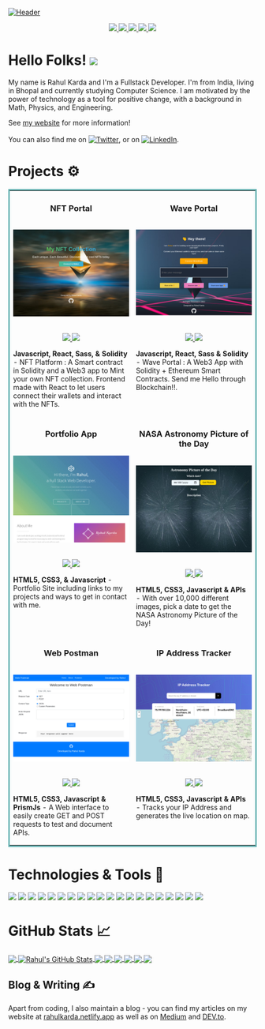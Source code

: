 [![Header](https://github.com/rahulkarda/rahulkarda/blob/main/header.png?raw=true "Header")](https://rahulkarda.netlify.app)

<p align="center">
  <a href="https://rahulkarda.netlify.app" target="_blank">
    <img src="https://img.shields.io/static/v1?label=|&message=WEBSITE&color=ff&style=plastic&logo=realm&logo-color=white"/>
  </a>
  <a href="https://www.linkedin.com/in/rahulkarda2002/" target="_blank">
    <img src="https://img.shields.io/static/v1?label=|&message=LINKED-IN&color=cdf998&style=plastic&logo=linkedin&logo-color=white"/>
  </a>
  <a href="https://twitter.com/rahulkarda2002" target="_blank">
    <img src="https://img.shields.io/static/v1?label=|&message=TWITTER&color=d19014&style=plastic&logo=twitter&logo-color=white"/>
  </a>
  <a href="https://dev.to/rahulkarda" target="_blank">
      <img src="https://img.shields.io/static/v1?label=|&message=DEV-TO&color=cde928&style=plastic&logo=dev.to&logo-color=white"/>
  </a>
  <a href="resume.pdf" target="_blank" download="Resume.pdf">
      <img src="https://img.shields.io/static/v1?label=|&message=RESUME&color=24555f&style=plastic&logo=react&logo-color=white"/>
  </a>
</p>

# Hello Folks! <img src="https://github.com/rahulkarda/rahulkarda/blob/main/wave.gif?raw=true" width="40">
My name is Rahul Karda and I'm a Fullstack Developer. I'm from India, living in Bhopal and currently studying Computer Science. I am motivated by the power of technology as a tool for positive change, with a background in Math, Physics, and Engineering.

See [my website](https://rahulkarda.netlify.app) for more information! <br> <br>
You can also find me on [![Twitter][1.2]][1],  or on [![LinkedIn][3.2]][3].

# Projects ⚙️
<!-- <h1 align="center">Projects</h1> -->
<table bordercolor="#66b2b2">
  
  <tr>
    <td width="50%" valign="top">
      <h3 align="center">NFT Portal</h3>
        <br />
        <a target="_blank" href="http://nftportalbyrahul.netlify.app">
            <img src="images/nftportal.jpg" width="100%" alt="NFT App"/>
        </a>
        <br />
        <p align="center">
          <br>
  <a href="https://github.com/rahulkarda/NFT-Portal" target="_blank">
    <img src="https://img.shields.io/static/v1?label=|&message=REPO&color=f&style=plastic&logo=github&logo-color=white"/>
  </a>  
  <a href="http://nftportalbyrahul.netlify.app" target="_blank">
    <img src="https://img.shields.io/static/v1?label=|&message=WEBSITE&color=cdf998&style=plastic&logo=wordpress&logo-color=white"/>
  </a>
      </p>
        <p><strong>Javascript, React, Sass, & Solidity</strong> - NFT Platform :  A Smart contract in Solidity and a Web3 app to Mint your own NFT collection. Frontend made with React to let users connect their wallets and interact with the NFTs.</p>
    </td>
    <td width="50%" valign="top">
      <h3 align="center">Wave Portal</h3>
        <br />
      <a target="_blank" href="https://codepen.io/ShawnBasquiat/full/bGVWpYw">
            <img src="images/waveportal.jpg" width="100%"  alt="Wave Portal"/>
        </a>
        <br />
        <p align="center">
   <br>
  <a href="https://github.com/rahulkarda/Wave-Portal" target="_blank">
    <img src="https://img.shields.io/static/v1?label=|&message=REPO&color=f&style=plastic&logo=github&logo-color=white"/>
  </a> 
  <a href="https://waveatrahul.netlify.app/" target="_blank">
    <img src="https://img.shields.io/static/v1?label=|&message=WEBSITE&color=cdf998&style=plastic&logo=wordpress&logo-color=white"/>
  </a>
      </p>
        <p><strong>Javascript, React, Sass & Solidity</strong> - Wave Portal : A Web3 App with Solidity + Ethereum Smart Contracts. Send me Hello through Blockchain!!.</p>
    </td>
  </tr>
  
  <tr>
    <td width="50%" valign="top">
      <h3 align="center">Portfolio App</h3>
      <br />
        <a target="_blank" href="https://rahulkarda.netlify.app">
          <img src="images/portfolio.jpg" width="100%" alt="Portfolio"/>
        </a>
      <br />
        <p align="center">
          <br>
  <a href="https://github.com/rahulkarda/Portfolio" target="_blank">
    <img src="https://img.shields.io/static/v1?label=|&message=REPO&color=f&style=plastic&logo=github&logo-color=white"/>
  </a>
  <a href="http://rahulkarda.netlify.app" target="_blank">
    <img src="https://img.shields.io/static/v1?label=|&message=WEBSITE&color=cdf998&style=plastic&logo=wordpress&logo-color=white"/>
  </a>
      </p>
        <p><strong>HTML5, CSS3, & Javascript</strong> - Portfolio Site including links to my projects and ways to get in contact with me.</p>
    </td>
    <td width="50%" valign="top">
      <h3 align="center">NASA Astronomy Picture of the Day</h3>
        <br />
        <a target="_blank" href="https://github.com/rahulkarda/NASA-APOD">
          <img src="images/nasaapod.jpg" width="100%" alt="NASA Astronomy Picture of the Day"/>
        </a>
        <br />
        <p align="center">
          <br>
  <a href="https://github.com/rahulkarda/NASA-APOD" target="_blank">
    <img src="https://img.shields.io/static/v1?label=|&message=REPO&color=f&style=plastic&logo=github&logo-color=white"/>
  </a>
  <a href="https://apodbyrahul.netlify.app" target="_blank">
    <img src="https://img.shields.io/static/v1?label=|&message=WEBSITE&color=cdf998&style=plastic&logo=wordpress&logo-color=white"/>
  </a>
      </p>
        <p><strong>HTML5, CSS3, Javascript & APIs</strong> - With over 10,000 different images, pick a date to get the NASA Astronomy Picture of the Day!</p>
    </td>
  </tr>
  
   <tr>
    <td width="50%" valign="top">
      <h3 align="center">Web Postman</h3>
      <br />
        <a target="_blank" href="https://webpostman.netlify.app">
          <img src="images/webpostman.jpg" width="100%" alt="Web Postman"/>
        </a>
      <br />
        <p align="center">
          <br>
  <a href="https://github.com/rahulkarda/Web-Postman" target="_blank">
    <img src="https://img.shields.io/static/v1?label=|&message=REPO&color=f&style=plastic&logo=github&logo-color=white"/>
  </a>
  <a href="http://webpostman.netlify.app" target="_blank">
    <img src="https://img.shields.io/static/v1?label=|&message=WEBSITE&color=cdf998&style=plastic&logo=wordpress&logo-color=white"/>
  </a>
      </p>
        <p><strong>HTML5, CSS3, Javascript & PrismJs</strong> - A Web interface to easily create GET and POST requests to test and document APIs.</p>
    </td>
    <td width="50%" valign="top">
      <h3 align="center">IP Address Tracker</h3>
        <br />
        <a target="_blank" href="https://github.com/rahulkarda/IP-Address-Tracker">
          <img src="images/iptracker.jpg" width="100%" alt="IP Address Tracker"/>
        </a>
        <br />
        <p align="center">
          <br>
  <a href="https://github.com/rahulkarda/IP-Address-Tracker" target="_blank">
    <img src="https://img.shields.io/static/v1?label=|&message=REPO&color=f&style=plastic&logo=github&logo-color=white"/>
  </a>
  <a href="https://trackmyip.netlify.app" target="_blank">
    <img src="https://img.shields.io/static/v1?label=|&message=WEBSITE&color=cdf998&style=plastic&logo=wordpress&logo-color=white"/>
  </a>
      </p>
        <p><strong>HTML5, CSS3, Javascript & APIs</strong> - Tracks your IP Address and generates the live location on map.</p>
    </td>
  </tr>
</table>


# Technologies & Tools 🔧
![](https://img.shields.io/badge/Code-HTML5-informational?style=flat&logo=html5&logoColor=white&color=brightgreen)
![](https://img.shields.io/badge/Code-CSS3-informational?style=flat&logo=css3&logoColor=white&color=brightgreen)
![](https://img.shields.io/badge/Code-JavaScript-informational?style=flat&logo=javascript&logoColor=white&color=brightgreen)
![](https://img.shields.io/badge/Code-ReactJS-informational?style=flat&logo=react&logoColor=white&color=brightgreen)
![](https://img.shields.io/badge/Code-NodeJS-informational?style=flat&logo=node.js&logoColor=white&color=brightgreen)
![](https://img.shields.io/badge/Code-Python-informational?style=flat&logo=python&logoColor=white&color=brightgreen)
![](https://img.shields.io/badge/Code-C++-informational?style=flat&logo=cplusplus&logoColor=white&color=brightgreen)
![](https://img.shields.io/badge/Code-Express-informational?style=flat&logo=express&logoColor=white&color=brightgreen)
![](https://img.shields.io/badge/Code-SASS-informational?style=flat&logo=sass&logoColor=white&color=brightgreen)
![](https://img.shields.io/badge/Code-Bootstrap-informational?style=flat&logo=bootstrap&logoColor=white&color=brightgreen)
![](https://img.shields.io/badge/Database-MongoDB-informational?style=flat&logo=mongodb&logoColor=white&color=brightgreen)
![](https://img.shields.io/badge/Database-MySQL-informational?style=flat&logo=mysql&logoColor=white&color=brightgreen)
![](https://img.shields.io/badge/Tool-Firebase-informational?style=flat&logo=firebase&logoColor=white&color=brightgreen)
![](https://img.shields.io/badge/Tools-Git-informational?style=flat&logo=git&logoColor=white&color=brightgreen)
![](https://img.shields.io/badge/Tools-Docker-informational?style=flat&logo=docker&logoColor=white&color=brightgreen)
![](https://img.shields.io/badge/Cloud-AWS-informational?style=flat&logo=amazon&logoColor=white&color=brightgreen)
![](https://img.shields.io/badge/Cloud-Digital_Ocean-informational?style=flat&logo=digitalocean&logoColor=white&color=brightgreen)
![](https://img.shields.io/badge/Shell-Bash-informational?style=flat&logo=gnu-bash&logoColor=white&color=brightgreen)
![](https://img.shields.io/badge/OS-Linux-informational?style=flat&logo=linux&logoColor=white&color=brightgreen)
![](https://img.shields.io/badge/Editor-VSCode-informational?style=flat&logo=visualstudiocode&logoColor=white&color=brightgreen)
<br>

# GitHub Stats 📈
<a href="https://github.com/rahulkarda/rahulkarda">
  <img align="center" src="https://github-readme-stats.vercel.app/api/top-langs/?username=rahulkarda&hide=less&title_color=ffffff&text_color=c9cacc&icon_color=2bbc8a&bg_color=1d1f21&langs_count=3" />
</a>
<a href="https://github.com/rahulkarda/rahulkarda">
  <img align="center" src="https://github-readme-stats.vercel.app/api?username=rahulkarda&show_icons=true&line_height=27&count_private=true&title_color=ffffff&text_color=c9cacc&icon_color=2bbc8a&bg_color=1d1f21" alt="Rahul's GitHub Stats" />
</a>

<a href="https://github.com/rahulkarda/NFT-Portal">
  <img align="center" src="https://github-readme-stats.vercel.app/api/pin/?username=rahulkarda&repo=NFT-Portal&title_color=ffffff&text_color=c9cacc&icon_color=2bbc8a&bg_color=1d1f21" />
</a> 

<a href="https://github.com/rahulkarda/Wave-Portal">
  <img align="center" src="https://github-readme-stats.vercel.app/api/pin/?username=rahulkarda&repo=Wave-Portal&title_color=ffffff&text_color=c9cacc&icon_color=2bbc8a&bg_color=1d1f21" />
</a>

<a href="https://github.com/rahulkarda/Portfolio">
  <img align="center" src="https://github-readme-stats.vercel.app/api/pin/?username=rahulkarda&repo=Portfolio&title_color=ffffff&text_color=c9cacc&icon_color=2bbc8a&bg_color=1d1f21" />
</a>

<a href="https://github.com/rahulkarda/NASA-APOD">
  <img align="center" src="https://github-readme-stats.vercel.app/api/pin/?username=rahulkarda&repo=NASA-APOD&title_color=ffffff&text_color=c9cacc&icon_color=2bbc8a&bg_color=1d1f21" />
</a>

<a href="https://github.com/rahulkarda/Web-Postman">
  <img align="center" src="https://github-readme-stats.vercel.app/api/pin/?username=rahulkarda&repo=Web-Postman&title_color=ffffff&text_color=c9cacc&icon_color=2bbc8a&bg_color=1d1f21" />

<a href="https://github.com/rahulkarda/IP-Address_Tracker">
  <img align="center" src="https://github-readme-stats.vercel.app/api/pin/?username=rahulkarda&repo=IP-Address-Tracker&title_color=ffffff&text_color=c9cacc&icon_color=2bbc8a&bg_color=1d1f21" />
</a>
<br>

## Blog & Writing &#x270d; 

Apart from coding, I also maintain a blog - you can find my articles on my website at [rahulkarda.netlify.app](https://rahulkarda.netlify.app) as well as on [Medium](https://medium.com/@rahulkarda2002) and [DEV.to](https://dev.to/rahulkarda).
<!--
A sample of my recent articles:

<!- BLOG-POST-LIST:START ->
- [Python f-strings Are More Powerful Than You Might Think](https://bit.ly/3uETfbi)
- [Ultimate CI Pipeline for All of Your Python Projects](https://bit.ly/3MI4Iz0)
- [Optimizing Memory Usage in Python Applications](https://bit.ly/3M30D82)
- [Upcoming Python Features Brought to You by Python Enhancement Proposals](https://bit.ly/3oMJ6qR)
<!- BLOG-POST-LIST:END ->
-->

<!-- links to social media icons -->

<!-- icons with padding -->

[1.1]: http://i.imgur.com/tXSoThF.png (twitter icon with padding)
[2.1]: http://i.imgur.com/0o48UoR.png (github icon with padding)

<!-- icons without padding -->

[1.2]: http://i.imgur.com/wWzX9uB.png (twitter icon without padding)
[2.2]: http://i.imgur.com/9I6NRUm.png (github icon without padding)
[3.2]: https://raw.githubusercontent.com/MartinHeinz/MartinHeinz/master/linkedin-3-16.png (LinkedIn icon without padding)


<!-- links to your social media accounts -->

[1]: https://twitter.com/rahulkarda2002
[2]: https://github.com/rahulkarda
[3]: https://www.linkedin.com/in/rahul-karda-314768179/


<!-- default README.md -->
<!--
- 👋 Hi, I’m Rahul Karda
- 👀 I’m interested in Full Stack Web Development and other skills
- 🌱 I’m currently learning React
- 💞️ I’m looking to collaborate on different web dev projects
- 📫 How to reach me - You can contact me on rahulkarda2002@gmail.com
-->

